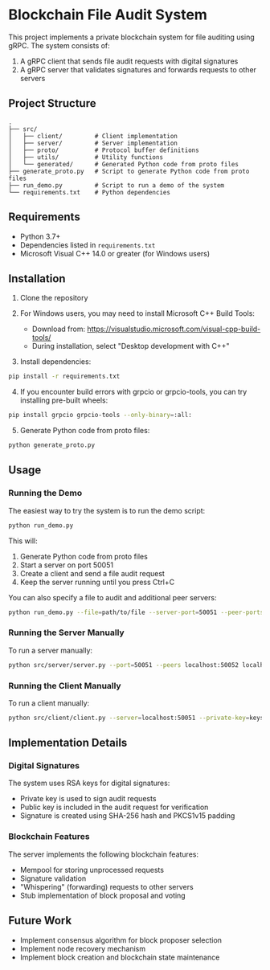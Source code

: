# Blockchain File Audit System

This project implements a private blockchain system for file auditing using gRPC. The system consists of:

1. A gRPC client that sends file audit requests with digital signatures
2. A gRPC server that validates signatures and forwards requests to other servers

## Project Structure

```
.
├── src/
│   ├── client/         # Client implementation
│   ├── server/         # Server implementation
│   ├── proto/          # Protocol buffer definitions
│   ├── utils/          # Utility functions
│   └── generated/      # Generated Python code from proto files
├── generate_proto.py   # Script to generate Python code from proto files
├── run_demo.py         # Script to run a demo of the system
└── requirements.txt    # Python dependencies
```

## Requirements

- Python 3.7+
- Dependencies listed in `requirements.txt`
- Microsoft Visual C++ 14.0 or greater (for Windows users)

## Installation

1. Clone the repository

2. For Windows users, you may need to install Microsoft C++ Build Tools:
   - Download from: https://visualstudio.microsoft.com/visual-cpp-build-tools/
   - During installation, select "Desktop development with C++"

3. Install dependencies:

```bash
pip install -r requirements.txt
```

4. If you encounter build errors with grpcio or grpcio-tools, you can try installing pre-built wheels:

```bash
pip install grpcio grpcio-tools --only-binary=:all:
```

5. Generate Python code from proto files:

```bash
python generate_proto.py
```

## Usage

### Running the Demo

The easiest way to try the system is to run the demo script:

```bash
python run_demo.py
```

This will:
1. Generate Python code from proto files
2. Start a server on port 50051
3. Create a client and send a file audit request
4. Keep the server running until you press Ctrl+C

You can also specify a file to audit and additional peer servers:

```bash
python run_demo.py --file=path/to/file --server-port=50051 --peer-ports 50052 50053
```

### Running the Server Manually

To run a server manually:

```bash
python src/server/server.py --port=50051 --peers localhost:50052 localhost:50053
```

### Running the Client Manually

To run a client manually:

```bash
python src/client/client.py --server=localhost:50051 --private-key=keys/private_key.pem --public-key=keys/public_key.pem --file=path/to/file --access-type=READ
```

## Implementation Details

### Digital Signatures

The system uses RSA keys for digital signatures:
- Private key is used to sign audit requests
- Public key is included in the audit request for verification
- Signature is created using SHA-256 hash and PKCS1v15 padding

### Blockchain Features

The server implements the following blockchain features:
- Mempool for storing unprocessed requests
- Signature validation
- "Whispering" (forwarding) requests to other servers
- Stub implementation of block proposal and voting

## Future Work

- Implement consensus algorithm for block proposer selection
- Implement node recovery mechanism
- Implement block creation and blockchain state maintenance
